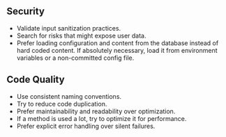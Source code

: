 ## Security

- Validate input sanitization practices.
- Search for risks that might expose user data.
- Prefer loading configuration and content from the database instead of hard coded content. If absolutely necessary, load it from environment variables or a non-committed config file.

## Code Quality

- Use consistent naming conventions.
- Try to reduce code duplication.
- Prefer maintainability and readability over optimization.
- If a method is used a lot, try to optimize it for performance.
- Prefer explicit error handling over silent failures.